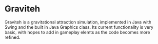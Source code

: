 Graviteh
========

Graviteh is a gravitational attraction simulation, implemented in Java with Swing and the built in Java Graphics class.  Its current functionality is very basic, with hopes to add in gameplay elemts as the code becomes more refined.


